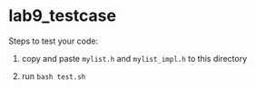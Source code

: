 # lab9_testcase

Steps to test your code:

1. copy and paste `mylist.h` and `mylist_impl.h` to this directory

2. run `bash test.sh`
